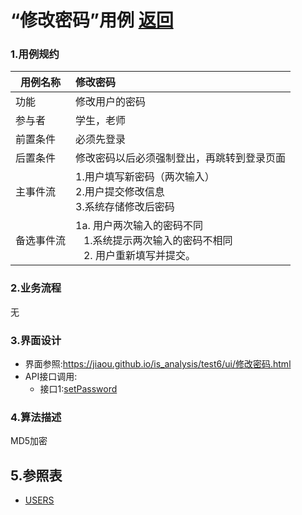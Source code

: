 # “修改密码”用例 [返回](../Readme.md)
### 1.用例规约

|用例名称|修改密码|
|-------|:-------------|
|功能|修改用户的密码|
|参与者|学生，老师|
|前置条件|必须先登录|
|后置条件|修改密码以后必须强制登出，再跳转到登录页面|
|主事件流| 1.用户填写新密码（两次输入） <br/> 2.用户提交修改信息 <br/>3.系统存储修改后密码|
|备选事件流|1a. 用户两次输入的密码不同 <br/>&nbsp;&nbsp; 1.系统提示两次输入的密码不相同  <br/>&nbsp;&nbsp; 2. 用户重新填写并提交。 |


### 2.业务流程
  无
### 3.界面设计
* 界面参照:https://jiaou.github.io/is_analysis/test6/ui/修改密码.html
* API接口调用:
  * 接口1:[setPassword](../接口/setPassword.md)

### 4.算法描述
MD5加密

## 5.参照表
* [USERS](../数据库设计.md/#USERS)